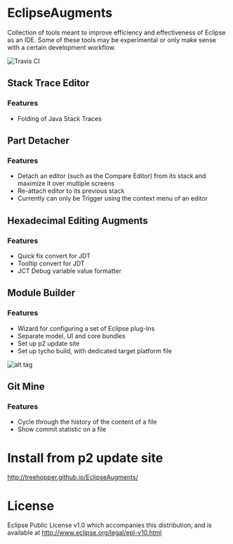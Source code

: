 EclipseAugments
===================
Collection of tools meant to improve efficiency and effectiveness of Eclipse as an IDE. Some of these tools may be experimental or only make sense with a certain development workflow.

![Travis CI](https://api.travis-ci.org/Treehopper/EclipseAugments.svg "Build Status")


## Stack Trace Editor
### Features
* Folding of Java Stack Traces

## Part Detacher
### Features
* Detach an editor (such as the Compare Editor) from its stack and maximize it over multiple screens
* Re-attach editor to its previous stack
* Currently can only be Trigger using the context menu of an editor

## Hexadecimal Editing Augments
### Features
* Quick fix convert for JDT
* Tooltip convert for JDT
* JCT Debug variable value formatter

## Module Builder
### Features
* Wizard for configuring a set of Eclipse plug-Ins
* Separate model, UI and core bundles
* Set up p2 update site
* Set up tycho build, with dedicated target platform file

![alt tag](https://cloud.githubusercontent.com/assets/498968/14920455/09825276-0e2e-11e6-8cc9-5bcb4898ebb4.png)

## Git Mine
### Features
* Cycle through the history of the content of a file
* Show commit statistic on a file

Install from p2 update site
===================
http://treehopper.github.io/EclipseAugments/


License
===================
Eclipse Public License v1.0 which accompanies this distribution, and is available at http://www.eclipse.org/legal/epl-v10.html

